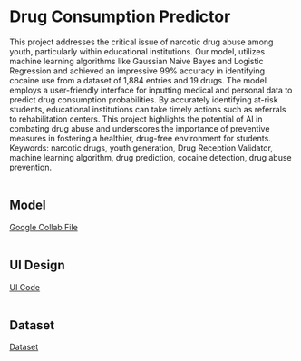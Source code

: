 # Drug Consumption Predictor
This project addresses the critical issue of narcotic drug abuse among youth, particularly within educational institutions. Our model, utilizes machine learning algorithms like Gaussian Naive Bayes and Logistic Regression and achieved an impressive 99% accuracy in identifying cocaine use from a dataset of 1,884 entries and 19 drugs. The model employs a user-friendly interface for inputting medical and personal data to predict drug consumption probabilities. By accurately identifying at-risk students, educational institutions can take timely actions such as referrals to rehabilitation centers. This project highlights the potential of AI in combating drug abuse and underscores the importance of preventive measures in fostering a healthier, drug-free environment for students. Keywords: narcotic drugs, youth generation, Drug Reception Validator, machine learning algorithm, drug prediction, cocaine detection, drug abuse prevention.
<br>
<br>

## Model
[Google Collab File](https://colab.research.google.com/drive/1N75jCjqcHySc4USn_cKXBVIG_ghnTYhX?usp=sharing)
<br>
<br>

## UI Design
[UI Code](Drug_Predictor.py)
<br>
<br>

## Dataset
[Dataset](Drug_Predictor.csv)
